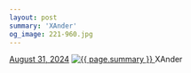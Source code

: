 ```yaml
---
layout: post
summary: 'XAnder'
og_image: 221-960.jpg
---
```


<p>
  <time>
    <a href="/221">August 31, 2024</a>
  </time>
  <a href="/221">
    <img src="{{ site.assets_url }}/221-480.jpg" srcset="{{ site.assets_url }}/221-240.jpg 240w, {{ site.assets_url }}/221-480.jpg 480w, {{ site.assets_url }}/221-720.jpg 720w, {{ site.assets_url }}/221-960.jpg 960w" sizes="(min-width: 700px) 50vw, calc(100vw - 2rem)" alt="{{ page.summary }}" />
  </a>
  <span>XAnder</span>
</p>
